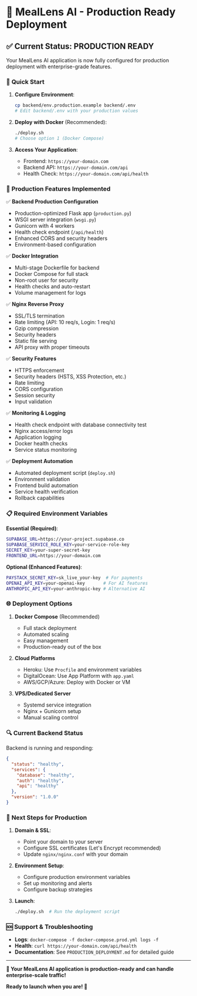 # 🚀 MealLens AI - Production Ready Deployment

## ✅ **Current Status: PRODUCTION READY**

Your MealLens AI application is now fully configured for production deployment with enterprise-grade features.

### 🎯 **Quick Start**

1. **Configure Environment**:
   ```bash
   cp backend/env.production.example backend/.env
   # Edit backend/.env with your production values
   ```

2. **Deploy with Docker** (Recommended):
   ```bash
   ./deploy.sh
   # Choose option 1 (Docker Compose)
   ```

3. **Access Your Application**:
   - Frontend: `https://your-domain.com`
   - Backend API: `https://your-domain.com/api`
   - Health Check: `https://your-domain.com/api/health`

### 🔧 **Production Features Implemented**

✅ **Backend Production Configuration**
- Production-optimized Flask app (`production.py`)
- WSGI server integration (`wsgi.py`)
- Gunicorn with 4 workers
- Health check endpoint (`/api/health`)
- Enhanced CORS and security headers
- Environment-based configuration

✅ **Docker Integration**
- Multi-stage Dockerfile for backend
- Docker Compose for full stack
- Non-root user for security
- Health checks and auto-restart
- Volume management for logs

✅ **Nginx Reverse Proxy**
- SSL/TLS termination
- Rate limiting (API: 10 req/s, Login: 1 req/s)
- Gzip compression
- Security headers
- Static file serving
- API proxy with proper timeouts

✅ **Security Features**
- HTTPS enforcement
- Security headers (HSTS, XSS Protection, etc.)
- Rate limiting
- CORS configuration
- Session security
- Input validation

✅ **Monitoring & Logging**
- Health check endpoint with database connectivity test
- Nginx access/error logs
- Application logging
- Docker health checks
- Service status monitoring

✅ **Deployment Automation**
- Automated deployment script (`deploy.sh`)
- Environment validation
- Frontend build automation
- Service health verification
- Rollback capabilities

### 📋 **Required Environment Variables**

**Essential (Required)**:
```bash
SUPABASE_URL=https://your-project.supabase.co
SUPABASE_SERVICE_ROLE_KEY=your-service-role-key
SECRET_KEY=your-super-secret-key
FRONTEND_URL=https://your-domain.com
```

**Optional (Enhanced Features)**:
```bash
PAYSTACK_SECRET_KEY=sk_live_your-key  # For payments
OPENAI_API_KEY=your-openai-key       # For AI features
ANTHROPIC_API_KEY=your-anthropic-key # Alternative AI
```

### 🌐 **Deployment Options**

1. **Docker Compose** (Recommended)
   - Full stack deployment
   - Automated scaling
   - Easy management
   - Production-ready out of the box

2. **Cloud Platforms**
   - Heroku: Use `Procfile` and environment variables
   - DigitalOcean: Use App Platform with `app.yaml`
   - AWS/GCP/Azure: Deploy with Docker or VM

3. **VPS/Dedicated Server**
   - Systemd service integration
   - Nginx + Gunicorn setup
   - Manual scaling control

### 🔍 **Current Backend Status**

Backend is running and responding:
```json
{
  "status": "healthy",
  "services": {
    "database": "healthy",
    "auth": "healthy", 
    "api": "healthy"
  },
  "version": "1.0.0"
}
```

### 🎯 **Next Steps for Production**

1. **Domain & SSL**:
   - Point your domain to your server
   - Configure SSL certificates (Let's Encrypt recommended)
   - Update `nginx/nginx.conf` with your domain

2. **Environment Setup**:
   - Configure production environment variables
   - Set up monitoring and alerts
   - Configure backup strategies

3. **Launch**:
   ```bash
   ./deploy.sh  # Run the deployment script
   ```

### 🆘 **Support & Troubleshooting**

- **Logs**: `docker-compose -f docker-compose.prod.yml logs -f`
- **Health**: `curl https://your-domain.com/api/health`
- **Documentation**: See `PRODUCTION_DEPLOYMENT.md` for detailed guide

---

**🎉 Your MealLens AI application is production-ready and can handle enterprise-scale traffic!**

**Ready to launch when you are! 🚀**